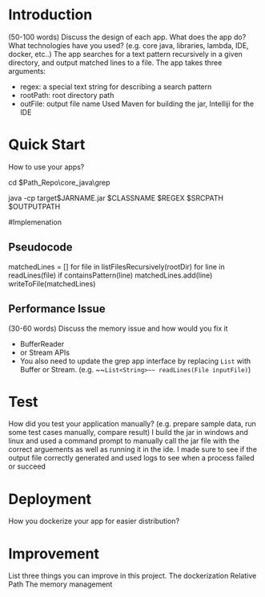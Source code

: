 # Introduction
(50-100 words)
Discuss the design of each app. What does the app do? What technologies have you used? (e.g. core java, libraries, lambda, IDE, docker, etc..)
The app searches for a text pattern recursively in a given directory,
and output matched lines to a file. The app takes three arguments: 
- regex: a special text string for describing a search pattern
- rootPath: root directory path
- outFile: output file name
Used Maven for building the jar, Intelliji for the IDE 

# Quick Start
How to use your apps? 

cd $Path_Repo\core_java\grep

java -cp target\$JARNAME.jar $CLASSNAME $REGEX $SRCPATH $OUTPUTPATH


#Implemenation
## Pseudocode
matchedLines = []
for file in listFilesRecursively(rootDir)
  for line in readLines(file)
      if containsPattern(line)
        matchedLines.add(line)
writeToFile(matchedLines)

## Performance Issue
(30-60 words)
Discuss the memory issue and how would you fix it
- BufferReader
- or Stream APIs
- You also need to update the grep app interface by replacing `List` with Buffer or Stream. 
(e.g. ~~`List<String>~~ readLines(File inputFile)`)

# Test
How did you test your application manually? (e.g. prepare sample data, run some test cases manually, compare result)
I build the jar in windows and linux and used a command prompt to manually call the jar file with the correct arguements 
as well as running it in the ide. I made sure to see if the output file correctly generated and used logs to see when a process
failed or succeed

# Deployment
How you dockerize your app for easier distribution?

# Improvement
List three things you can improve in this project.
The dockerization
Relative Path
The memory management